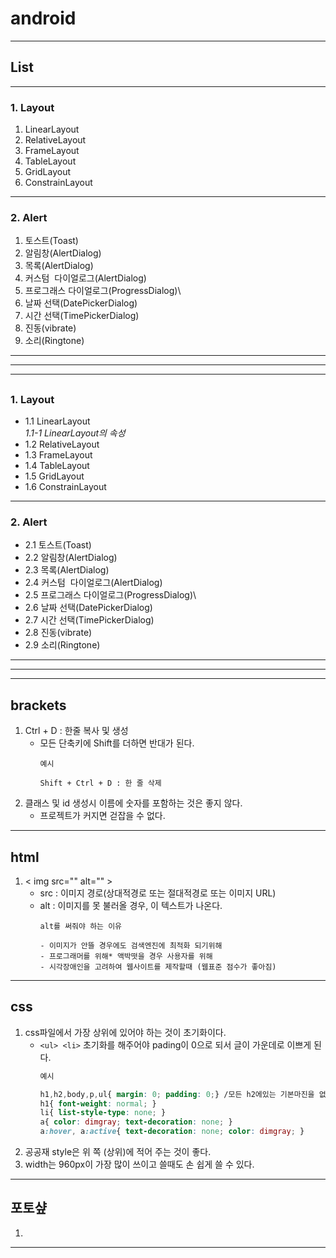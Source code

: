 # android 
***
## List
***
### 1. Layout
1. LinearLayout
2. RelativeLayout
3. FrameLayout
4. TableLayout
5. GridLayout
6. ConstrainLayout
***
### 2. Alert
1. 토스트(Toast)
2. 알림창(AlertDialog)
3. 목록(AlertDialog)
4. 커스텀  다이얼로그(AlertDialog)
5. 프로그래스 다이얼로그(ProgressDialog)\
6. 날짜 선택(DatePickerDialog)
7. 시간 선택(TimePickerDialog)
8. 진동(vibrate)
9. 소리(Ringtone)
*** 
***
***
##
### 1. Layout <br>
* 1.1 LinearLayout <br>
*1.1-1 LinearLayout의 속성*
* 1.2 RelativeLayout
* 1.3 FrameLayout
* 1.4 TableLayout
* 1.5 GridLayout
* 1.6 ConstrainLayout
***
### 2. Alert
* 2.1 토스트(Toast)
* 2.2 알림창(AlertDialog)
* 2.3 목록(AlertDialog)
* 2.4 커스텀  다이얼로그(AlertDialog)
* 2.5 프로그래스 다이얼로그(ProgressDialog)\
* 2.6 날짜 선택(DatePickerDialog)
* 2.7 시간 선택(TimePickerDialog)
* 2.8 진동(vibrate)
* 2.9 소리(Ringtone)
*** 
***
***



## brackets
1. Ctrl + D : 한줄 복사 및 생성
    * 모든 단축키에 Shift를 더하면 반대가 된다.
        ```
        예시

        Shift + Ctrl + D : 한 줄 삭제 
        ```
2. 클래스 및 id 생성시 이름에 숫자를 포함하는 것은 좋지 않다.
    * 프로젝트가 커지면 걷잡을 수 없다.

***
## html
1. < img src="" alt="" >
    * src : 이미지 경로(상대적경로 또는 절대적경로 또는 이미지 URL) <br>
    * alt : 이미지를 못 불러올 경우, 이 텍스트가 나온다. 
        ```
        alt를 써줘야 하는 이유

        - 이미지가 안뜰 경우에도 검색엔진에 최적화 되기위해
        - 프로그래머를 위해* 액박떳을 경우 사용자를 위해
        - 시각장애인을 고려하여 웹사이트를 제작할때 (웹표준 점수가 좋아짐)
        ```
***

## css
1. css파일에서 가장 상위에 있어야 하는 것이 초기화이다.
    * ```<ul> <li>``` 초기화를 해주어야 pading이 0으로 되서 글이 가운데로 이쁘게 된다.
        ```css
        예시 

        h1,h2,body,p,ul{ margin: 0; padding: 0;} /모든 h2에있는 기본마진을 없애겟다/
        h1{ font-weight: normal; }
        li{ list-style-type: none; }
        a{ color: dimgray; text-decoration: none; }
        a:hover, a:active{ text-decoration: none; color: dimgray; }
        ```
2. 공공재 style은 위 쪽 (상위)에 적어 주는 것이 좋다.
3. width는 960px이 가장 많이 쓰이고 쓸때도 손 쉽게 쓸 수 있다.


***

## 포토샾
1. 

***

